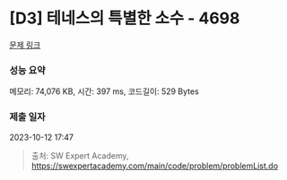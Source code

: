 # [D3] 테네스의 특별한 소수 - 4698 

[문제 링크](https://swexpertacademy.com/main/code/problem/problemDetail.do?contestProbId=AWRuoqCKkE0DFAXt) 

### 성능 요약

메모리: 74,076 KB, 시간: 397 ms, 코드길이: 529 Bytes

### 제출 일자

2023-10-12 17:47



> 출처: SW Expert Academy, https://swexpertacademy.com/main/code/problem/problemList.do